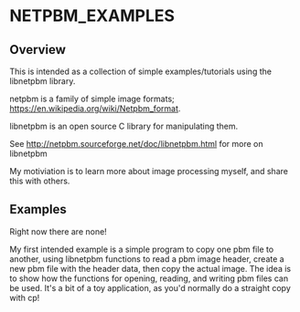 # NETPBM_EXAMPLES #

## Overview ##

This is intended as a collection of simple examples/tutorials using the libnetpbm library.

netpbm is a family of simple image formats; https://en.wikipedia.org/wiki/Netpbm_format.

libnetpbm is an open source C library for manipulating them.

See http://netpbm.sourceforge.net/doc/libnetpbm.html for more on libnetpbm

My motiviation is to learn more about image processing myself, and share this with others.

## Examples ##

Right now there are none!

My first intended example is a simple program to copy one pbm file to another, using
libnetpbm functions to read a pbm image header, create a new pbm file with the header
data, then copy the actual image. The idea is to show how the functions for opening,
reading, and writing pbm files can be used. It's a bit of a toy application, as you'd
normally do a straight copy with cp!
